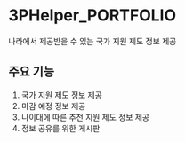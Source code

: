 # 3PHelper_PORTFOLIO
나라에서 제공받을 수 있는 국가 지원 제도 정보 제공

## 주요 기능
1. 국가 지원 제도 정보 제공
2. 마감 예정 정보 제공
3. 나이대에 따른 추천 지원 제도 정보 제공
4. 정보 공유를 위한 게시판

